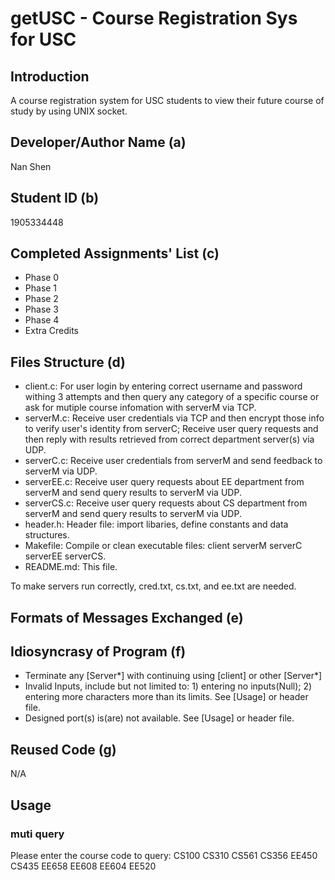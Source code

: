 # getUSC - Course Registration Sys for USC

## Introduction

A course registration system for USC students to view their future course of study by using UNIX socket.

## Developer/Author Name (a)

Nan Shen

## Student ID (b)

1905334448

## Completed Assignments' List (c)

- Phase 0
- Phase 1
- Phase 2
- Phase 3
- Phase 4
- Extra Credits

## Files Structure (d)

- client.c: For user login by entering correct username and password withing 3 attempts and then query any category of a specific course or ask for mutiple course infomation with serverM via TCP.
- serverM.c: Receive user credentials via TCP and then encrypt those info to verify user's identity from serverC; Receive user query requests and then reply with results retrieved from correct department server(s) via UDP.
- serverC.c: Receive user credentials from serverM and send feedback to serverM via UDP.
- serverEE.c: Receive user query requests about EE department from serverM and send query results to serverM via UDP.
- serverCS.c: Receive user query requests about CS department from serverM and send query results to serverM via UDP.
- header.h: Header file: import libaries, define constants and data structures.
- Makefile: Compile or clean executable files: client serverM serverC serverEE serverCS.
- README.md: This file.

To make servers run correctly, cred.txt, cs.txt, and ee.txt are needed.

## Formats of Messages Exchanged (e)

## Idiosyncrasy of Program (f)

- Terminate any \[Server\*\] with continuing using \[client\] or other \[Server\*\]
- Invalid Inputs, include but not limited to: 1) entering no inputs(Null); 2) entering more characters more than its limits. See [Usage] or header file.
- Designed port(s) is(are) not available. See [Usage] or header file.

## Reused Code (g)

N/A

## Usage

### muti query

Please enter the course code to query: CS100 CS310 CS561 CS356 EE450 CS435 EE658 EE608 EE604 EE520
